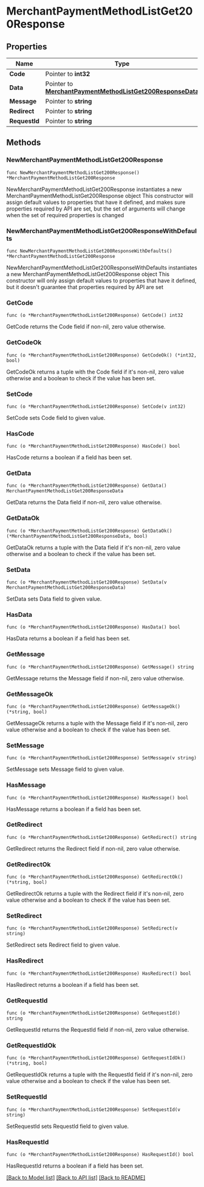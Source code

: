 # MerchantPaymentMethodListGet200Response

## Properties

Name | Type | Description | Notes
------------ | ------------- | ------------- | -------------
**Code** | Pointer to **int32** |  | [optional] 
**Data** | Pointer to [**MerchantPaymentMethodListGet200ResponseData**](MerchantPaymentMethodListGet200ResponseData.md) |  | [optional] 
**Message** | Pointer to **string** |  | [optional] 
**Redirect** | Pointer to **string** |  | [optional] 
**RequestId** | Pointer to **string** |  | [optional] 

## Methods

### NewMerchantPaymentMethodListGet200Response

`func NewMerchantPaymentMethodListGet200Response() *MerchantPaymentMethodListGet200Response`

NewMerchantPaymentMethodListGet200Response instantiates a new MerchantPaymentMethodListGet200Response object
This constructor will assign default values to properties that have it defined,
and makes sure properties required by API are set, but the set of arguments
will change when the set of required properties is changed

### NewMerchantPaymentMethodListGet200ResponseWithDefaults

`func NewMerchantPaymentMethodListGet200ResponseWithDefaults() *MerchantPaymentMethodListGet200Response`

NewMerchantPaymentMethodListGet200ResponseWithDefaults instantiates a new MerchantPaymentMethodListGet200Response object
This constructor will only assign default values to properties that have it defined,
but it doesn't guarantee that properties required by API are set

### GetCode

`func (o *MerchantPaymentMethodListGet200Response) GetCode() int32`

GetCode returns the Code field if non-nil, zero value otherwise.

### GetCodeOk

`func (o *MerchantPaymentMethodListGet200Response) GetCodeOk() (*int32, bool)`

GetCodeOk returns a tuple with the Code field if it's non-nil, zero value otherwise
and a boolean to check if the value has been set.

### SetCode

`func (o *MerchantPaymentMethodListGet200Response) SetCode(v int32)`

SetCode sets Code field to given value.

### HasCode

`func (o *MerchantPaymentMethodListGet200Response) HasCode() bool`

HasCode returns a boolean if a field has been set.

### GetData

`func (o *MerchantPaymentMethodListGet200Response) GetData() MerchantPaymentMethodListGet200ResponseData`

GetData returns the Data field if non-nil, zero value otherwise.

### GetDataOk

`func (o *MerchantPaymentMethodListGet200Response) GetDataOk() (*MerchantPaymentMethodListGet200ResponseData, bool)`

GetDataOk returns a tuple with the Data field if it's non-nil, zero value otherwise
and a boolean to check if the value has been set.

### SetData

`func (o *MerchantPaymentMethodListGet200Response) SetData(v MerchantPaymentMethodListGet200ResponseData)`

SetData sets Data field to given value.

### HasData

`func (o *MerchantPaymentMethodListGet200Response) HasData() bool`

HasData returns a boolean if a field has been set.

### GetMessage

`func (o *MerchantPaymentMethodListGet200Response) GetMessage() string`

GetMessage returns the Message field if non-nil, zero value otherwise.

### GetMessageOk

`func (o *MerchantPaymentMethodListGet200Response) GetMessageOk() (*string, bool)`

GetMessageOk returns a tuple with the Message field if it's non-nil, zero value otherwise
and a boolean to check if the value has been set.

### SetMessage

`func (o *MerchantPaymentMethodListGet200Response) SetMessage(v string)`

SetMessage sets Message field to given value.

### HasMessage

`func (o *MerchantPaymentMethodListGet200Response) HasMessage() bool`

HasMessage returns a boolean if a field has been set.

### GetRedirect

`func (o *MerchantPaymentMethodListGet200Response) GetRedirect() string`

GetRedirect returns the Redirect field if non-nil, zero value otherwise.

### GetRedirectOk

`func (o *MerchantPaymentMethodListGet200Response) GetRedirectOk() (*string, bool)`

GetRedirectOk returns a tuple with the Redirect field if it's non-nil, zero value otherwise
and a boolean to check if the value has been set.

### SetRedirect

`func (o *MerchantPaymentMethodListGet200Response) SetRedirect(v string)`

SetRedirect sets Redirect field to given value.

### HasRedirect

`func (o *MerchantPaymentMethodListGet200Response) HasRedirect() bool`

HasRedirect returns a boolean if a field has been set.

### GetRequestId

`func (o *MerchantPaymentMethodListGet200Response) GetRequestId() string`

GetRequestId returns the RequestId field if non-nil, zero value otherwise.

### GetRequestIdOk

`func (o *MerchantPaymentMethodListGet200Response) GetRequestIdOk() (*string, bool)`

GetRequestIdOk returns a tuple with the RequestId field if it's non-nil, zero value otherwise
and a boolean to check if the value has been set.

### SetRequestId

`func (o *MerchantPaymentMethodListGet200Response) SetRequestId(v string)`

SetRequestId sets RequestId field to given value.

### HasRequestId

`func (o *MerchantPaymentMethodListGet200Response) HasRequestId() bool`

HasRequestId returns a boolean if a field has been set.


[[Back to Model list]](../README.md#documentation-for-models) [[Back to API list]](../README.md#documentation-for-api-endpoints) [[Back to README]](../README.md)


